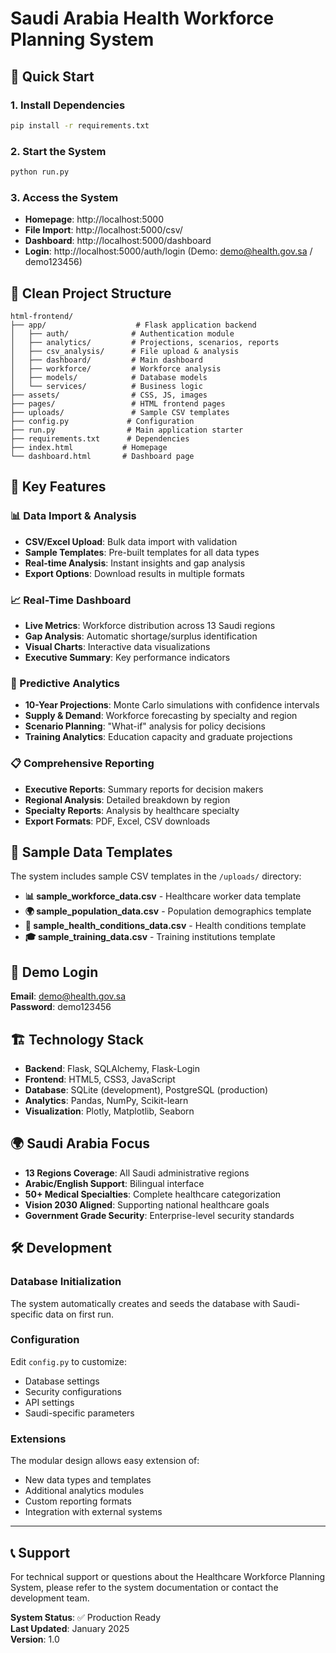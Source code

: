# Saudi Arabia Health Workforce Planning System

## 🚀 **Quick Start**

### **1. Install Dependencies**
```bash
pip install -r requirements.txt
```

### **2. Start the System**
```bash
python run.py
```

### **3. Access the System**
- **Homepage**: http://localhost:5000
- **File Import**: http://localhost:5000/csv/
- **Dashboard**: http://localhost:5000/dashboard
- **Login**: http://localhost:5000/auth/login (Demo: demo@health.gov.sa / demo123456)

## 📁 **Clean Project Structure**

```
html-frontend/
├── app/                    # Flask application backend
│   ├── auth/              # Authentication module
│   ├── analytics/         # Projections, scenarios, reports
│   ├── csv_analysis/      # File upload & analysis
│   ├── dashboard/         # Main dashboard
│   ├── workforce/         # Workforce analysis
│   ├── models/            # Database models
│   └── services/          # Business logic
├── assets/                # CSS, JS, images
├── pages/                 # HTML frontend pages
├── uploads/               # Sample CSV templates
├── config.py             # Configuration
├── run.py                # Main application starter
├── requirements.txt      # Dependencies
├── index.html           # Homepage
└── dashboard.html       # Dashboard page
```

## 🎯 **Key Features**

### **📊 Data Import & Analysis**
- **CSV/Excel Upload**: Bulk data import with validation
- **Sample Templates**: Pre-built templates for all data types
- **Real-time Analysis**: Instant insights and gap analysis
- **Export Options**: Download results in multiple formats

### **📈 Real-Time Dashboard**
- **Live Metrics**: Workforce distribution across 13 Saudi regions
- **Gap Analysis**: Automatic shortage/surplus identification
- **Visual Charts**: Interactive data visualizations
- **Executive Summary**: Key performance indicators

### **🔮 Predictive Analytics**
- **10-Year Projections**: Monte Carlo simulations with confidence intervals
- **Supply & Demand**: Workforce forecasting by specialty and region
- **Scenario Planning**: "What-if" analysis for policy decisions
- **Training Analytics**: Education capacity and graduate projections

### **📋 Comprehensive Reporting**
- **Executive Reports**: Summary reports for decision makers
- **Regional Analysis**: Detailed breakdown by region
- **Specialty Reports**: Analysis by healthcare specialty
- **Export Formats**: PDF, Excel, CSV downloads

## 🎯 **Sample Data Templates**

The system includes sample CSV templates in the `/uploads/` directory:

- **📊 sample_workforce_data.csv** - Healthcare worker data template
- **🌍 sample_population_data.csv** - Population demographics template  
- **🏥 sample_health_conditions_data.csv** - Health conditions template
- **🎓 sample_training_data.csv** - Training institutions template

## 🔐 **Demo Login**

**Email**: demo@health.gov.sa  
**Password**: demo123456

## 🏗️ **Technology Stack**

- **Backend**: Flask, SQLAlchemy, Flask-Login
- **Frontend**: HTML5, CSS3, JavaScript
- **Database**: SQLite (development), PostgreSQL (production)
- **Analytics**: Pandas, NumPy, Scikit-learn
- **Visualization**: Plotly, Matplotlib, Seaborn

## 🌍 **Saudi Arabia Focus**

- **13 Regions Coverage**: All Saudi administrative regions
- **Arabic/English Support**: Bilingual interface
- **50+ Medical Specialties**: Complete healthcare categorization
- **Vision 2030 Aligned**: Supporting national healthcare goals
- **Government Grade Security**: Enterprise-level security standards

## 🛠️ **Development**

### **Database Initialization**
The system automatically creates and seeds the database with Saudi-specific data on first run.

### **Configuration**
Edit `config.py` to customize:
- Database settings
- Security configurations  
- API settings
- Saudi-specific parameters

### **Extensions**
The modular design allows easy extension of:
- New data types and templates
- Additional analytics modules
- Custom reporting formats
- Integration with external systems

---

## 📞 **Support**

For technical support or questions about the Healthcare Workforce Planning System, please refer to the system documentation or contact the development team.

**System Status**: ✅ Production Ready  
**Last Updated**: January 2025  
**Version**: 1.0 